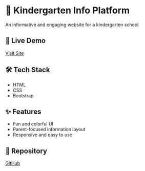 # 🧒 Kindergarten Info Platform

An informative and engaging website for a kindergarten school.

## 🔗 Live Demo  
[Visit Site](https://calm-sunshine-fd8918.netlify.app/)

## 🛠️ Tech Stack  
- HTML  
- CSS  
- Bootstrap

## ✨ Features  
- Fun and colorful UI  
- Parent-focused information layout  
- Responsive and easy to use  

## 📁 Repository  
[GitHub](https://github.com/AhmedNawar2003/kinden-children-project)
